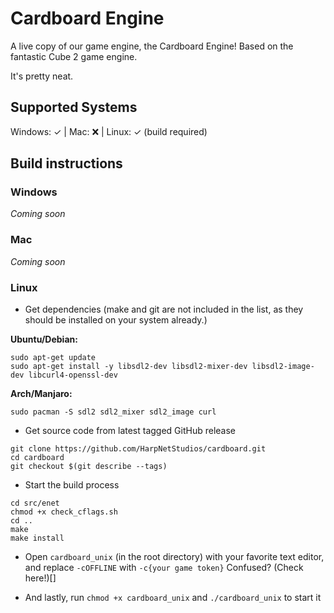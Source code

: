 # Cardboard Engine
A live copy of our game engine, the Cardboard Engine! Based on the fantastic Cube 2 game engine.

It's pretty neat.

## Supported Systems
Windows: ✓ | Mac: ❌ | Linux: ✓ (build required)

## Build instructions

### Windows
*Coming soon*

### Mac
*Coming soon*

### Linux
- Get dependencies (make and git are not included in the list, as they should be installed on your system already.)

**Ubuntu/Debian:**
```
sudo apt-get update
sudo apt-get install -y libsdl2-dev libsdl2-mixer-dev libsdl2-image-dev libcurl4-openssl-dev
```

**Arch/Manjaro:**
```
sudo pacman -S sdl2 sdl2_mixer sdl2_image curl
```

- Get source code from latest tagged GitHub release
```
git clone https://github.com/HarpNetStudios/cardboard.git
cd cardboard
git checkout $(git describe --tags)
```

- Start the build process
```
cd src/enet
chmod +x check_cflags.sh
cd ..
make
make install
```

- Open `cardboard_unix` (in the root directory) with your favorite text editor, and replace `-cOFFLINE` with `-c{your game token}` Confused? (Check here!)[]

- And lastly, run `chmod +x cardboard_unix` and `./cardboard_unix` to start it


